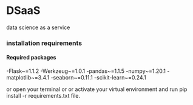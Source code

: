 # DSaaS
data science as a service


### installation requirements
#### Required packages
-Flask~=1.1.2
-Werkzeug~=1.0.1
-pandas~=1.1.5
-numpy~=1.20.1
-matplotlib~=3.4.1
-seaborn~=0.11.1
-scikit-learn~=0.24.1

or open your terminal or or activate your virtual environment and run pip install -r requirements.txt file.
